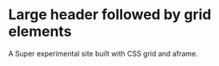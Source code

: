 # Large header followed by grid elements

A Super experimental site built with CSS grid and aframe.

